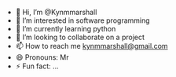 - 👋 Hi, I’m @Kynmmarshall
- 👀 I’m interested in software programming
- 🌱 I’m currently learning python 
- 💞️ I’m looking to collaborate on a project 
- 📫 How to reach me kynmmarshall@gmail.com
- 😄 Pronouns: Mr
- ⚡ Fun fact: ...

<!---
Kynmmarshall/Kynmmarshall is a ✨ special ✨ repository because its `README.md` (this file) appears on your GitHub profile.
You can click the Preview link to take a look at your changes.
--->
